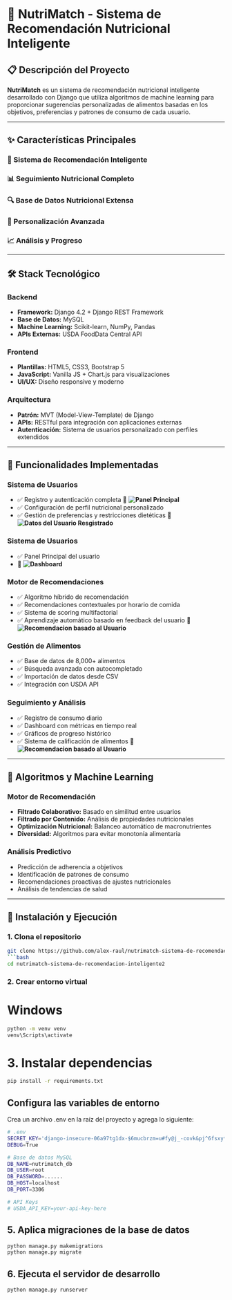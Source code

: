 # 🥗 NutriMatch - Sistema de Recomendación Nutricional Inteligente

## 📋 Descripción del Proyecto

**NutriMatch** es un sistema de recomendación nutricional inteligente desarrollado con Django que utiliza algoritmos de machine learning para proporcionar sugerencias personalizadas de alimentos basadas en los objetivos, preferencias y patrones de consumo de cada usuario.

---

## ✨ Características Principales

### 🧠 Sistema de Recomendación Inteligente

### 📊 Seguimiento Nutricional Completo

### 🔍 Base de Datos Nutricional Extensa

### 👤 Personalización Avanzada

### 📈 Análisis y Progreso


---

## 🛠️ Stack Tecnológico

### Backend
- **Framework:** Django 4.2 + Django REST Framework  
- **Base de Datos:** MySQL  
- **Machine Learning:** Scikit-learn, NumPy, Pandas  
- **APIs Externas:** USDA FoodData Central API  

### Frontend
- **Plantillas:** HTML5, CSS3, Bootstrap 5  
- **JavaScript:** Vanilla JS + Chart.js para visualizaciones  
- **UI/UX:** Diseño responsive y moderno  

### Arquitectura
- **Patrón:** MVT (Model-View-Template) de Django  
- **APIs:** RESTful para integración con aplicaciones externas  
- **Autenticación:** Sistema de usuarios personalizado con perfiles extendidos  

---

## 🚀 Funcionalidades Implementadas

### Sistema de Usuarios
- ✅ Registro y autenticación completa
  📸 **![Panel Principal](capturas/menu.png)**
- ✅ Configuración de perfil nutricional personalizado
- ✅ Gestión de preferencias y restricciones dietéticas
  📸 **![Datos del Usuario Resgistrado](capturas/datos.png)**
### Sistema de Usuarios
- ✅ Panel Principal del usuario
- 📸 **![Dashboard](capturas/dashoboard.png)**
### Motor de Recomendaciones
- ✅ Algoritmo híbrido de recomendación  
- ✅ Recomendaciones contextuales por horario de comida  
- ✅ Sistema de scoring multifactorial  
- ✅ Aprendizaje automático basado en feedback del usuario
  📸 **![Recomendacion basado al Usuario](capturas/recomendacioncomidas.png)**

### Gestión de Alimentos
- ✅ Base de datos de 8,000+ alimentos  
- ✅ Búsqueda avanzada con autocompletado  
- ✅ Importación de datos desde CSV  
- ✅ Integración con USDA API  

### Seguimiento y Análisis
- ✅ Registro de consumo diario  
- ✅ Dashboard con métricas en tiempo real  
- ✅ Gráficos de progreso histórico  
- ✅ Sistema de calificación de alimentos
  📸 **![Recomendacion basado al Usuario](capturas/progreso.png)**

---



## 🔬 Algoritmos y Machine Learning

### Motor de Recomendación
- **Filtrado Colaborativo:** Basado en similitud entre usuarios  
- **Filtrado por Contenido:** Análisis de propiedades nutricionales  
- **Optimización Nutricional:** Balanceo automático de macronutrientes  
- **Diversidad:** Algoritmos para evitar monotonía alimentaria  

### Análisis Predictivo
- Predicción de adherencia a objetivos  
- Identificación de patrones de consumo  
- Recomendaciones proactivas de ajustes nutricionales  
- Análisis de tendencias de salud  

---

## 🧪 Instalación y Ejecución

### 1. Clona el repositorio
```bash
git clone https://github.com/alex-raul/nutrimatch-sistema-de-recomendacion-inteligente2.git
```bash
cd nutrimatch-sistema-de-recomendacion-inteligente2
```
### 2. Crear entorno virtual
# Windows
```bash
python -m venv venv
venv\Scripts\activate
```
# 3. Instalar dependencias
```bash
pip install -r requirements.txt
```
##  Configura las variables de entorno
Crea un archivo .env en la raíz del proyecto y agrega lo siguiente:
```bash
# .env
SECRET_KEY='django-insecure-06a97tg1dx-$6mucbrzm=u#fy@j_-covk&pj^6fsxy*yf_oes3'
DEBUG=True

# Base de datos MySQL
DB_NAME=nutrimatch_db
DB_USER=root
DB_PASSWORD=......
DB_HOST=localhost
DB_PORT=3306

# API Keys
# USDA_API_KEY=your-api-key-here
```


## 5. Aplica migraciones de la base de datos
```bash
python manage.py makemigrations
python manage.py migrate
```

## 6. Ejecuta el servidor de desarrollo
```bash
python manage.py runserver
```
